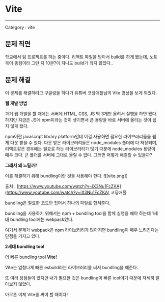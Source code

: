 # Vite

---

Category : vite

## 문제 직면

학교에서 팀 프로젝트를 하는 중이다. 리액트 파일을 받아서 build를 하게 됐는데, 노트북이 똥컴이라 그런 지 10분?이 지나도 build가 되지 않았다..

## 문제 해결

이 문제를 해결하려고 구글링을 하다가 유튜버 코딩애플님의 Vite 영상을 보게 되었다.

**웹 개발 방법**

과거 웹 개발을 할 때에는 서버에 HTML, CSS, JS 딱 3개만 올려서 실행을 하면 됐다. 하지만 지금은 JS에 npm이라는 것이 생기면서 큰 용량을 바로 서버에 올리는 것이 쉽지 않게 됐다.

npm이란 javascript library platform인데 이걸 사용하면 필요한 라이브러리들을 쉽게 다운 받을 수 있다. 다운 받은 라이브러리들은 node_modules 폴더에 다 저장되며, 리액트같은 경우에는 필요로 하는 라이브러리가 많기 때문에 node_modules 용량이 매우 크다. 큰 폴더를 서버에 그대로 올릴 수 없다. 그러면 어떻게 해결할 수 있을까?

**그래서 왜 느릴까?**

이를 해결하기 위해 bundling이란 것을 사용해야 한다.
![[vite.png]]

출처 : [https://www.youtube.com/watch?v=iX3Nu1FcZKA](https://www.youtube.com/watch?v=iX3Nu1FcZKA) 코딩애플

bundling은 필요한 코드만 집어서 하나의 파일로 합쳐준다.

bundling을 사용하기 위해서는 npm + bundling tool을 함께 실행을 해야 하는데 1세대 bundling tool에는 webpack있다.

여기서 문제가 webpack은 npm 라이브러리가 많아지면 bundling이 매우 느려진다는 단점을 가지고 있다.

**2세대 bundling tool**

더 빠른 bundling tool **Vite!**

Vite는 엄청나게 빠른 esbuild라는 라이브러리를 써서 bundling을 해준다.

또 여러 장점들이 있지만 내가 필요한 것은 bundling이 빠른 tool이기 때문에 자세히 알아보지 않았다.

아무튼 이제 Vite를 써야 할 때이다!